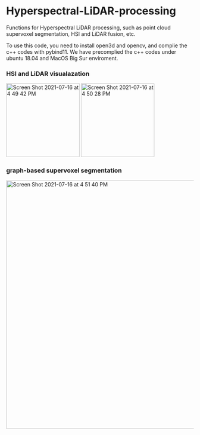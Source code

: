 
# Hyperspectral-LiDAR-processing
Functions for Hyperspectral LiDAR processing, such as point cloud supervoxel segmentation, HSI and LiDAR fusion, etc.

To use this code, you need to install open3d and opencv, and complie the c++ codes with pybind11. We have precomplied the c++ codes under ubuntu 18.04 and MacOS Big Sur enviroment. 

### HSI and LiDAR visualazation

 <img width="197" alt="Screen Shot 2021-07-16 at 4 49 42 PM" src="https://user-images.githubusercontent.com/57513883/125920634-507face0-da8a-424a-a2d5-f3df3bab8e31.png">
 <img width="197" alt="Screen Shot 2021-07-16 at 4 50 28 PM" src="https://user-images.githubusercontent.com/57513883/125920773-42b3ca84-51be-4fae-b1e0-f006cd56d0dc.png">


### graph-based supervoxel segmentation

<img width="665" alt="Screen Shot 2021-07-16 at 4 51 40 PM" src="https://user-images.githubusercontent.com/57513883/125920980-e505fb36-b110-410a-952e-1e6f87cb1eb2.png">
